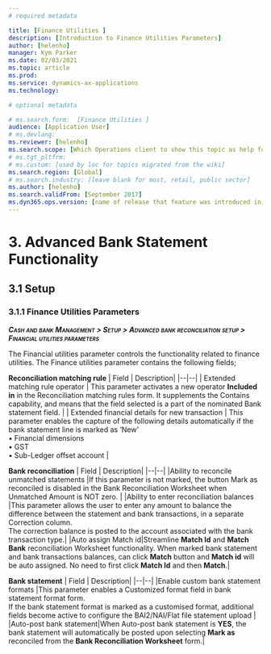 ```yaml
---
# required metadata

title: [Finance Utilities ]
description: [Introduction to Finance Utilities Parameters]
author: [helenho]
manager: Kym Parker
ms.date: 02/03/2021
ms.topic: article
ms.prod: 
ms.service: dynamics-ax-applications
ms.technology: 

# optional metadata

# ms.search.form:  [Finance Utilities ]
audience: [Application User]
# ms.devlang: 
ms.reviewer: [helenho]
ms.search.scope: [Which Operations client to show this topic as help for, to be set by content strategist, see list here: https://microsoft.sharepoint.com/teams/DynDoc/_layouts/15/WopiFrame.aspx?sourcedoc={23419e1c-eb64-42e9-aa9b-79875b428718}&action=edit&wd=target%28Core%20Dynamics%20AX%20CP%20requirements%2Eone%7C4CC185C0%2DEFAA%2D42CD%2D94B9%2D8F2A45E7F61A%2FVersions%20list%20for%20docs%20topics%7CC14BE630%2D5151%2D49D6%2D8305%2D554B5084593C%2F%29]
# ms.tgt_pltfrm: 
# ms.custom: [used by loc for topics migrated from the wiki]
ms.search.region: [Global]
# ms.search.industry: [leave blank for most, retail, public sector]
ms.author: [helenho]
ms.search.validFrom: [September 2017]
ms.dyn365.ops.version: [name of release that feature was introduced in, see list here: https://microsoft.sharepoint.com/teams/DynDoc/_layouts/15/WopiFrame.aspx?sourcedoc={23419e1c-eb64-42e9-aa9b-79875b428718}&action=edit&wd=target%28Core%20Dynamics%20AX%20CP%20requirements%2Eone%7C4CC185C0%2DEFAA%2D42CD%2D94B9%2D8F2A45E7F61A%2FVersions%20list%20for%20docs%20topics%7CC14BE630%2D5151%2D49D6%2D8305%2D554B5084593C%2F%29]
---
```


# 3. Advanced Bank Statement Functionality
## 3.1 Setup
### 3.1.1 Finance Utilities Parameters

***<span style="font-variant:small-caps;">Cash and bank Management &gt;
Setup &gt; Advanced bank reconciliation setup &gt; Financial utilities
parameters</span>***

The Financial utilities parameter controls the functionality related to
finance utilities. The Finance utilities parameter contains the
following fields;

**Reconciliation matching rule**
| Field | Description|
|--|--|
| Extended matching rule operator | This parameter activates a new operator **Included in** in the Reconciliation matching rules form. It supplements the Contains capability, and means that the field selected is a part of the nominated Bank statement field. |
| Extended financial details for new transaction | This parameter enables the capture of the following details automatically if the bank statement line is marked as ‘New’ <br> • Financial dimensions <br> • GST  <br> • Sub-Ledger offset account |

**Bank reconciliation**
| Field | Description|
|--|--|
|Ability to reconcile unmatched statements |If this parameter is not marked, the button Mark as reconciled is disabled in the Bank Reconciliation Worksheet when Unmatched Amount is NOT zero. |
|Ability to enter reconciliation balances |This parameter allows the user to enter any amount to balance the difference between the statement and bank transactions, in a separate Correction column. <br> The correction balance is posted to the account associated with the bank transaction type.|
|Auto assign Match id|Streamline **Match Id** and **Match Bank** reconciliation Worksheet functionality. When marked bank statement and bank transactions balances, can click **Match** button and **Match id** will be auto assigned. No need to first click **Match Id** and then **Match**.|

**Bank statement**
| Field | Description|
|--|--|
|Enable custom bank statement formats |This parameter enables a Customized format field in bank statement format form. <br> If the bank statement format is marked as a customised format, additional fields become active to configure the BAI2/NAI/Flat file statement upload 
|
|Auto-post bank statement|When Auto-post bank statement is **YES**, the bank statement will automatically be posted upon selecting **Mark as** reconciled from the **Bank Reconciliation Worksheet** form.|
